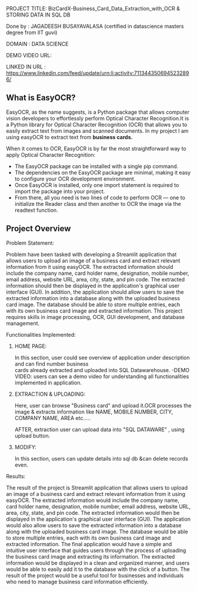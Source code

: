 
PROJECT TITLE:   BizCardX-Business_Card_Data_Extraction_with_OCR & STORING DATA IN SQL DB

Done by : JAGADEESH BUSAYAVALASA (certified in datascience masters degree from IIT guvi)

DOMAIN : DATA SCIENCE

DEMO VIDEO URL: 

LINKED IN URL : https://www.linkedin.com/feed/update/urn:li:activity:7113443506945232896/


## What is EasyOCR?

   EasyOCR, as the name suggests, is a Python package that allows computer vision developers to effortlessly perform Optical Character Recognition.It is a Python library for Optical Character Recognition (OCR) that allows you to easily extract text from images and scanned documents. In my project I am using easyOCR to extract text from **business cards.**
   
   When it comes to OCR, EasyOCR is by far the most straightforward way to apply Optical Character Recognition:

   - The EasyOCR package can be installed with a single pip command.
   - The dependencies on the EasyOCR package are minimal, making it easy to configure your OCR development environment.
   - Once EasyOCR is installed, only one import statement is required to import the package into your project.
   - From there, all you need is two lines of code to perform OCR — one to initialize the Reader class and then another to OCR the image via the readtext function.

## Project Overview


Problem Statement: 

Problem have been tasked with developing a Streamlit application that allows users to
upload an image of a business card and extract relevant information from it using
easyOCR. The extracted information should include the company name, card holder
name, designation, mobile number, email address, website URL, area, city, state,
and pin code. The extracted information should then be displayed in the application's
graphical user interface (GUI).
In addition, the application should allow users to save the extracted information into
a database along with the uploaded business card image. The database should be
able to store multiple entries, each with its own business card image and extracted
information.
This project  requires skills in image processing, OCR, GUI development, and
database management. 

Functionalities Implemented:







1. HOME PAGE: 

   In this section, user could see overview of application under description and can find number business   
    cards already extracted and uploaded into SQL Datawarehouse. 
        -DEMO VIDEO: users can see a demo video for understanding all functionalities implemented in application.

2. EXTRACTION & UPLOADING:

    Here, user can browse "Business card"  and upload it.OCR processes the image & extracts information like NAME, MOBILE NUMBER, CITY, COMPANY NAME, AREA etc.....

    AFTER, extraction user can upload data into "SQL  DATAWARE" , using upload button.

 3. MODIFY:

     In this section, users can update details into sql db &can delete records even.


Results:

The result of the project is  Streamlit application that allows users to upload
an image of a business card and extract relevant information from it using easyOCR.
The extracted information would include the company name, card holder name,
designation, mobile number, email address, website URL, area, city, state, and pin
code. The extracted information would then be displayed in the application's
graphical user interface (GUI).
The application would also allow users to save the extracted information into a
database along with the uploaded business card image. The database would be able
to store multiple entries, each with its own business card image and extracted
information.
The final application would have a simple and intuitive user interface that guides
users through the process of uploading the business card image and extracting its
information. The extracted information would be displayed in a clean and organized
manner, and users would be able to easily add it to the database with the click of a
button.
 The result of the project would be a useful tool for businesses and individuals
who need to manage business card information efficiently.










   




